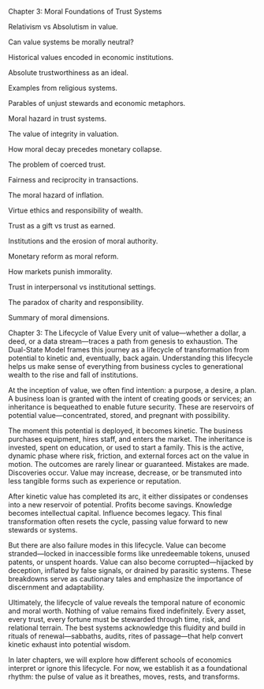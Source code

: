 Chapter 3: Moral Foundations of Trust Systems

Relativism vs Absolutism in value.

Can value systems be morally neutral?

Historical values encoded in economic institutions.

Absolute trustworthiness as an ideal.

Examples from religious systems.

Parables of unjust stewards and economic metaphors.

Moral hazard in trust systems.

The value of integrity in valuation.

How moral decay precedes monetary collapse.

The problem of coerced trust.

Fairness and reciprocity in transactions.

The moral hazard of inflation.

Virtue ethics and responsibility of wealth.

Trust as a gift vs trust as earned.

Institutions and the erosion of moral authority.

Monetary reform as moral reform.

How markets punish immorality.

Trust in interpersonal vs institutional settings.

The paradox of charity and responsibility.

Summary of moral dimensions.

Chapter 3: The Lifecycle of Value
Every unit of value—whether a dollar, a deed, or a data stream—traces a path from genesis to exhaustion. The Dual-State Model frames this journey as a lifecycle of transformation from potential to kinetic and, eventually, back again. Understanding this lifecycle helps us make sense of everything from business cycles to generational wealth to the rise and fall of institutions.

At the inception of value, we often find intention: a purpose, a desire, a plan. A business loan is granted with the intent of creating goods or services; an inheritance is bequeathed to enable future security. These are reservoirs of potential value—concentrated, stored, and pregnant with possibility.

The moment this potential is deployed, it becomes kinetic. The business purchases equipment, hires staff, and enters the market. The inheritance is invested, spent on education, or used to start a family. This is the active, dynamic phase where risk, friction, and external forces act on the value in motion. The outcomes are rarely linear or guaranteed. Mistakes are made. Discoveries occur. Value may increase, decrease, or be transmuted into less tangible forms such as experience or reputation.

After kinetic value has completed its arc, it either dissipates or condenses into a new reservoir of potential. Profits become savings. Knowledge becomes intellectual capital. Influence becomes legacy. This final transformation often resets the cycle, passing value forward to new stewards or systems.

But there are also failure modes in this lifecycle. Value can become stranded—locked in inaccessible forms like unredeemable tokens, unused patents, or unspent hoards. Value can also become corrupted—hijacked by deception, inflated by false signals, or drained by parasitic systems. These breakdowns serve as cautionary tales and emphasize the importance of discernment and adaptability.

Ultimately, the lifecycle of value reveals the temporal nature of economic and moral worth. Nothing of value remains fixed indefinitely. Every asset, every trust, every fortune must be stewarded through time, risk, and relational terrain. The best systems acknowledge this fluidity and build in rituals of renewal—sabbaths, audits, rites of passage—that help convert kinetic exhaust into potential wisdom.

In later chapters, we will explore how different schools of economics interpret or ignore this lifecycle. For now, we establish it as a foundational rhythm: the pulse of value as it breathes, moves, rests, and transforms.
